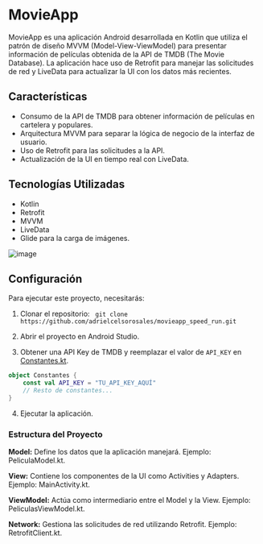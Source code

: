 # MovieApp

MovieApp es una aplicación Android desarrollada en Kotlin que utiliza el patrón de diseño MVVM (Model-View-ViewModel) para presentar información de películas obtenida de la API de TMDB (The Movie Database). La aplicación hace uso de Retrofit para manejar las solicitudes de red y LiveData para actualizar la UI con los datos más recientes.

## Características

- Consumo de la API de TMDB para obtener información de películas en cartelera y populares.
- Arquitectura MVVM para separar la lógica de negocio de la interfaz de usuario.
- Uso de Retrofit para las solicitudes a la API.
- Actualización de la UI en tiempo real con LiveData.

## Tecnologías Utilizadas

- Kotlin
- Retrofit
- MVVM
- LiveData
- Glide para la carga de imágenes.

![image](https://github.com/ADRIELCELSOROSALES/MovieApp_Speed_Run/assets/110257731/7bbc8a59-040d-4a9e-963e-9d9a353db234)

## Configuración

Para ejecutar este proyecto, necesitarás:

1. Clonar el repositorio:
``` git clone https://github.com/adrielcelsorosales/movieapp_speed_run.git```

2. Abrir el proyecto en Android Studio.

  
3. Obtener una API Key de TMDB y reemplazar el valor de `API_KEY` en [Constantes.kt](https://github.com/adrielcelsorosales/movieapp_speed_run/tree/main/app/src/main/java/com/example/movieapp/core/Constantes.kt).
  ``` kotlin
  object Constantes {
      const val API_KEY = "TU_API_KEY_AQUÍ"
      // Resto de constantes...
  }
  ```

4. Ejecutar la aplicación.
   
### Estructura del Proyecto
__Model:__ Define los datos que la aplicación manejará. Ejemplo: PeliculaModel.kt.

__View:__ Contiene los componentes de la UI como Activities y Adapters. Ejemplo: MainActivity.kt.

__ViewModel:__ Actúa como intermediario entre el Model y la View. Ejemplo: PeliculasViewModel.kt.

__Network:__ Gestiona las solicitudes de red utilizando Retrofit. Ejemplo: RetrofitClient.kt.


